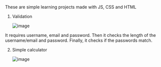 These are simple learning projects made with JS, CSS and HTML

1) Validation
   
	![image](https://github.com/dariiakurilenko/learning-projects/assets/113102018/9314ffd8-2ada-4749-b1d0-d9704f880b0f)

It requires username, email and password. Then it checks the length of the username/email and password. Finally, it checks if the passwords match.

2) Simple calculator
   
	![image](https://github.com/dariiakurilenko/learning-projects/assets/113102018/7a431fd0-fb07-4969-893b-43306a8b0017)

